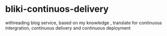 # bliki-continuos-delivery
withreading blog service, based on my knowledge , translate for continuous intergration, continuous delivery and continuous deployment
